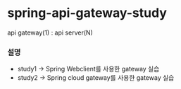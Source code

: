 # spring-api-gateway-study
api gateway(1) : api server(N) 

### 설명

- study1 -> Spring Webclient를 사용한 gateway 실습
- study2 -> Spring cloud gateway를 사용한 gateway 실습

